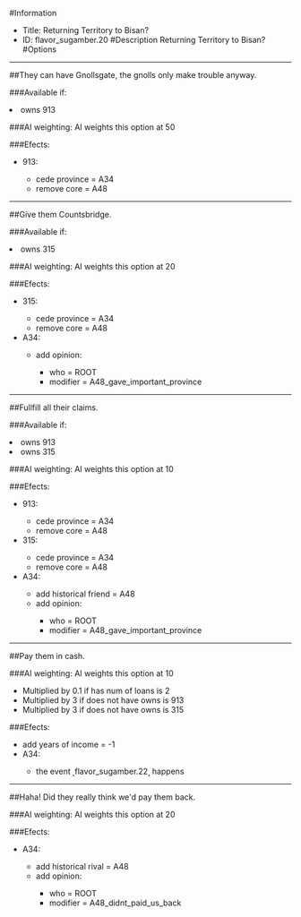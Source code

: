 #Information
 - Title: Returning Territory to Bisan?
 - ID: flavor_sugamber.20
#Description
Returning Territory to Bisan?
#Options

___
##They can have Gnollsgate, the gnolls only make trouble anyway.

###Available if:
<li>owns 913</li>

###AI weighting:
AI weights this option at 50


###Efects:<ul><li>913:</li><ul><li>cede province = A34</li><li>remove core = A48</li></ul></ul>

___
##Give them Countsbridge.

###Available if:
<li>owns 315</li>

###AI weighting:
AI weights this option at 20


###Efects:<ul><li>315:</li><ul><li>cede province = A34</li><li>remove core = A48</li></ul><li>A34:</li><ul><li>add opinion:</li><ul><li>who = ROOT</li><li>modifier = A48_gave_important_province</li></ul></ul></ul>

___
##Fullfill all their claims.

###Available if:
<li>owns 913</li><li>owns  315</li>

###AI weighting:
AI weights this option at 10


###Efects:<ul><li>913:</li><ul><li>cede province = A34</li><li>remove core = A48</li></ul><li>315:</li><ul><li>cede province = A34</li><li>remove core = A48</li></ul><li>A34:</li><ul><li>add historical friend = A48</li><li>add opinion:</li><ul><li>who = ROOT</li><li>modifier = A48_gave_important_province</li></ul></ul></ul>

___
##Pay them in cash.

###AI weighting:
AI weights this option at 10
 - Multiplied by 0.1 if has num of loans is 2
 - Multiplied by 3 if does not have owns is 913
 - Multiplied by 3 if does not have owns is 315


###Efects:<ul><li>add years of income = -1</li><li>A34:</li><ul><li>the event ˻flavor_sugamber.22˼ happens</li></ul></ul>

___
##Haha! Did they really think we'd pay them back.

###AI weighting:
AI weights this option at 20


###Efects:<ul><li>A34:</li><ul><li>add historical rival = A48</li><li>add opinion:</li><ul><li>who = ROOT</li><li>modifier = A48_didnt_paid_us_back</li></ul></ul></ul>
